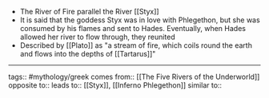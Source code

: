 - The River of Fire parallel the River [[Styx]]
- It is said that the goddess Styx was in love with Phlegethon, but she was consumed by his flames and sent to Hades. Eventually, when Hades allowed her river to flow through, they reunited
- Described by [[Plato]] as "a stream of fire, which coils round the earth and flows into the depths of [[Tartarus]]"
***
tags:: #mythology/greek 
comes from:: [[The Five Rivers of the Underworld]]
opposite to::
leads to:: [[Styx]], [[Inferno Phlegethon]]
similar to::
